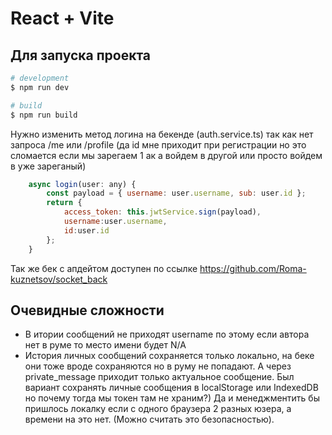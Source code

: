 # React + Vite

## Для запуска проекта
```bash
# development
$ npm run dev

# build
$ npm run build
```

Нужно изменить метод логина на бекенде (auth.service.ts) так как нет запроса /me или /profile
(да id мне приходит при регистрации но это сломается если мы зарегаем 1 ак а войдем в другой или просто войдем в уже зареганый)
```javascript
    async login(user: any) {
        const payload = { username: user.username, sub: user.id };
        return {
            access_token: this.jwtService.sign(payload),
            username:user.username,
            id:user.id
        };
    }
```

Так же бек с апдейтом доступен по ссылке https://github.com/Roma-kuznetsov/socket_back

## Очевидные сложности
- В итории сообщений не приходят username по этому если автора нет в руме то место имени будет N/A
- История личных сообщений сохраняется только локально, на беке они тоже вроде сохраняются но в руму не попадают. А через private_message приходит только актуальное сообщение.
Был вариант сохранять личные сообщения в localStorage или IndexedDB но почему тогда мы токен там не храним?) Да и менеджментить бы пришлось локалку если с одного браузера 2 разных юзера, а времени на это нет. (Можно считать это безопасностью).